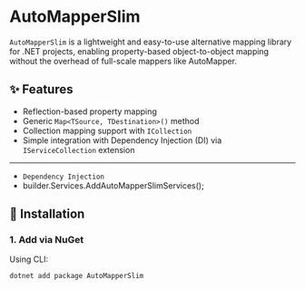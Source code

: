 # AutoMapperSlim

`AutoMapperSlim` is a lightweight and easy-to-use alternative mapping library for .NET projects, enabling property-based object-to-object mapping without the overhead of full-scale mappers like AutoMapper.

## ✨ Features

- Reflection-based property mapping
- Generic `Map<TSource, TDestination>()` method
- Collection mapping support with `ICollection`
- Simple integration with Dependency Injection (DI) via `IServiceCollection` extension

---
- `Dependency Injection`
-  builder.Services.AddAutoMapperSlimServices();

## 🔧 Installation

### 1. Add via NuGet

Using CLI:

```bash
dotnet add package AutoMapperSlim
